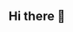 ## Hi there 👋
<!--
### Test

<details>
  <summary>Toggle me!</summary>

  ...

   **bold**  _italic_
  <details>
    <summary>test test</summary>

    😲😲😲😲😲
  </details>
</details>

<!--
**alorenzova/alorenzova** is a ✨ _special_ ✨ repository because its `README.md` (this file) appears on your GitHub profile.

Here are some ideas to get you started:

- 🔭 I’m currently working on ...
- 🌱 I’m currently learning ...
- 👯 I’m looking to collaborate on ...
- 🤔 I’m looking for help with ...
- 💬 Ask me about ...
- 📫 How to reach me: ...
- 😄 Pronouns: ...
- ⚡ Fun fact: ...
-->
